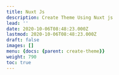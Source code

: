 ```yaml
---
title: Nuxt Js
description: Create Theme Using Nuxt js
lead: ''
date: 2020-10-06T08:48:23.000Z
lastmod: 2020-10-06T08:48:23.000Z
draft: false
images: []
menu: {docs: {parent: create-theme}}
weight: 790
toc: true
---
```



